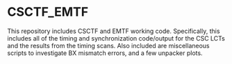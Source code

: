 # CSCTF_EMTF

This repository includes CSCTF and EMTF working code. Specifically, this includes all of the timing and synchronization code/output for the CSC LCTs and the results from the timing scans. Also included are miscellaneous scripts to investigate BX mismatch errors, and a few unpacker plots.
